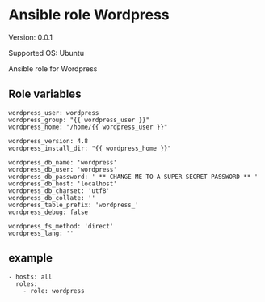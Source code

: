 # Ansible role Wordpress

Version: 0.0.1

Supported OS: Ubuntu

Ansible role for Wordpress

## Role variables

```
wordpress_user: wordpress
wordpress_group: "{{ wordpress_user }}"
wordpress_home: "/home/{{ wordpress_user }}"

wordpress_version: 4.8
wordpress_install_dir: "{{ wordpress_home }}"

wordpress_db_name: 'wordpress'
wordpress_db_user: 'wordpress'
wordpress_db_password: ' ** CHANGE ME TO A SUPER SECRET PASSWORD ** '
wordpress_db_host: 'localhost'
wordpress_db_charset: 'utf8'
wordpress_db_collate: ''
wordpress_table_prefix: 'wordpress_'
wordpress_debug: false

wordpress_fs_method: 'direct'
wordpress_lang: ''
```

## example

```
- hosts: all
  roles:
    - role: wordpress
```
